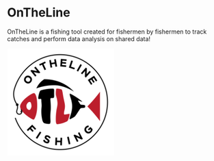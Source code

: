 # OnTheLine
OnTheLine is a fishing tool created for fishermen by fishermen to track catches and perform data analysis on shared data!

<img src = https://github.com/MikaSie/OnTheLine/blob/main/docs/87381_OnTheLineFishing_flat_RD_VP_02-removebg.png width = "250" height = "250">